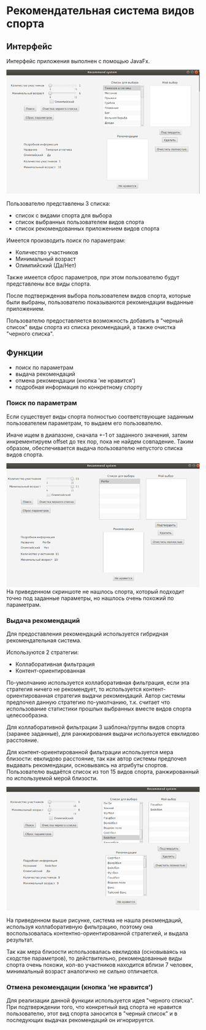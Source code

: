 # Рекомендательная система видов спорта
## Интерфейс
Интерфейс приложения выполнен с помощью JavaFx.

![](images/GUI.png)

Пользователю представлены 3 списка:
- список с видами спорта для выбора
- список выбранных пользователем видов спорта 
- список рекомендованных приложением видов спорта

Имеется производить поиск по параметрам:
- Количество участников
- Минимальный возраст
- Олимпийский (Да/Нет)

Также имеется сброс параметров, при этом пользователю будут представлены все виды спорта.

После подтверждения выбора пользователем видов спорта, которые были выбраны, пользователю показываются рекомендации выданные приложением.



Пользователю предоставляется возможность добавить в "черный список" виды спорта из списка рекомендаций, а также очистка "черного списка".



## Функции
- поиск по параметрам
- выдача рекомендаций
- отмена рекомендации (кнопка 'не нравится')
- подробная информация по конкретному спорту

### Поиск по параметрам
Если существует виды спорта полностью соответствующие заданным пользователем параметрам, то выдаем его пользователю.

Иначе ищем в диапазоне, сначала +-1 от заданного значения, затем инкрементируем offset до тех пор, пока не найдем совпадение.
Таким образом, обеспечивается выдача пользователю непустого списка видов спорта.

![alt](images/неточный_поиск.png "Неточный поиск")
На приведенном скриншоте не нашлось спорта, который подходит точно под заданные параметры, но нашлось очень похожий по параметрам. 

### Выдача рекомендаций
Для предоставления рекомендаций используется гибридная рекомендательная система.

Используются 2 стратегии:
- Коллаборативная фильтрация
- Контент-ориентированная

По-умолчанию используется коллаборативная фильтрация, если эта стратегия ничего не рекомендует, то используется контент-ориентированная стратегия выдачи рекомендаций. Автор системы предпочел данную стратегию по-умолчанию, т.к. считает что использование статистики прошлых выбранных вместе видов спорта целесообразна.

Для коллаборативной фильтрации 3 шаблона/группы видов спорта (заранее заданные), для ранжирования выдачи используется евклидово расстояние.

Для контент-ориентированной фильтрации используется мера близости: евклидово расстояние, так как автор системы предпочел выдавать рекомендации, основываясь на атрибуты спортов. Пользователю выдаётся список из топ 15 видов спорта, ранжированный по используемой мерой близости.

![](images/РС2.png)

На приведенном выше рисунке, система не нашла рекомендаций, используя коллаборативную фильтрацию, поэтому она воспользовалась контентно-ориентированной стратегией, и выдала результат.

Так как мера близости использовалась евклидова (основываясь на сходстве параметров), то действительно, рекомендованные виды спорта очень похожи, кол-во участников находится вблизи 7 человек, минимальный возраст аналогично не сильно отличается.
### Отмена рекомендации (кнопка 'не нравится')
Для реализации данной функции используется идея "черного списка". При подтверждении того, что конкретный вид спорта не нравится пользователю, этот вид спорта заносится в "черный список" и в последующих выдачах рекомендаций он игнорируется.
